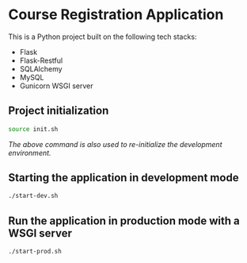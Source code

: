 # Course Registration Application

This is a Python project built on the following tech stacks:

- Flask
- Flask-Restful
- SQLAlchemy
- MySQL
- Gunicorn WSGI server

## Project initialization

```bash
source init.sh
```

_The above command is also used to re-initialize the development environment._

## Starting the application in development mode

```bash
./start-dev.sh
```

## Run the application in production mode with a WSGI server

```bash
./start-prod.sh
```
